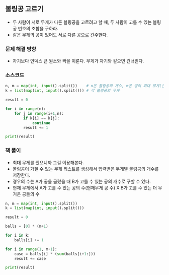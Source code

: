 ## 볼링공 고르기
- 두 사람이 서로 무게가 다른 볼링공을 고르려고 할 때, 두 사람이 고를 수 있는 볼링공 번호의 조합을 구하라.
- 같은 무게의 공이 있어도 서로 다른 공으로 간주한다.
  
### 문제 해결 방향
- 자기보다 인덱스 큰 원소와 짝을 이룬다. 무게가 자기와 같으면 건너뛴다.

### 소스코드
```python
n, m = map(int, input().split())    # n은 볼링공의 개수, m은 공의 최대 무게(근데 공의 최대무게를 왜 줬지? 이용해야 하나)
k = list(map(int, input().split())) # 각 볼링공의 무게

result = 0

for i in range(n):
    for j in range(i+1,n):
        if k[i] == k[j]:
            continue
        result += 1

print(result)
```

### 책 풀이
- 최대 무게를 줬으니까 그걸 이용해본다.
- 볼링공이 가질 수 있는 무게 리스트를 생성해서 입력받은 무게별 볼링공의 개수를 저장한다.
- 경우의 수는 A가 공을 골랐을 때 B가 고를 수 있는 공의 개수로 구할 수 있다.
- 현재 무게에서 A가 고를 수 있는 공의 수(현재무게 공 수) X B가 고를 수 있는 더 무거운 공들의 수

```python
n, m = map(int, input().split())
k = list(map(int, input().split()))

result = 0

balls = [0] * (m+1)

for i in k:
    balls[i] += 1

for i in range(1, m+1):
    case = balls[i] * (sum(balls[i+1:]))
    result += case

print(result)
```